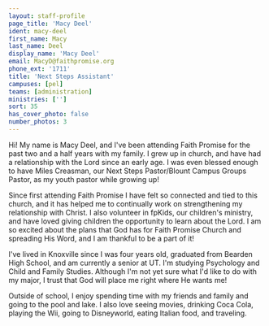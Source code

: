 ```yaml
---
layout: staff-profile
page_title: 'Macy Deel'
ident: macy-deel
first_name: Macy
last_name: Deel
display_name: 'Macy Deel'
email: MacyD@faithpromise.org
phone_ext: '1711'
title: 'Next Steps Assistant'
campuses: [pel]
teams: [administration]
ministries: ['']
sort: 35
has_cover_photo: false
number_photos: 3
---
```


Hi! My name is Macy Deel, and I've been attending Faith Promise for the past two and a half years with my family. I grew up in church, and have had a relationship with the Lord since an early age. I was even blessed enough to have Miles Creasman, our Next Steps Pastor/Blount Campus Groups Pastor, as my youth pastor while growing up!

Since first attending Faith Promise I have felt so connected and tied to this church, and it has helped me to continually work on strengthening my relationship with Christ. I also volunteer in fpKids, our children's ministry, and have loved giving children the opportunity to learn about the Lord. I am so excited about the plans that God has for Faith Promise Church and spreading His Word, and I am thankful to be a part of it!

I've lived in Knoxville since I was four years old, graduated from Bearden High School, and am currently a senior at UT. I'm studying Psychology and Child and Family Studies. Although I'm not yet sure what I'd like to do with my major, I trust that God will place me right where He wants me!

Outside of school, I enjoy spending time with my friends and family and going to the pool and lake. I also love seeing movies, drinking Coca Cola, playing the Wii, going to Disneyworld, eating Italian food, and traveling.